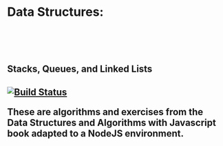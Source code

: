 <h1>Data Structures:<h1>
<br/><h2>Stacks, Queues, and Linked Lists<h2>



[![Build Status](https://travis-ci.org/Chareesa/DataStructures.svg?branch=3rd-branch)](https://travis-ci.org/Chareesa/DataStructures)

These are algorithms and exercises from the Data Structures and Algorithms with Javascript book adapted to a NodeJS environment.
